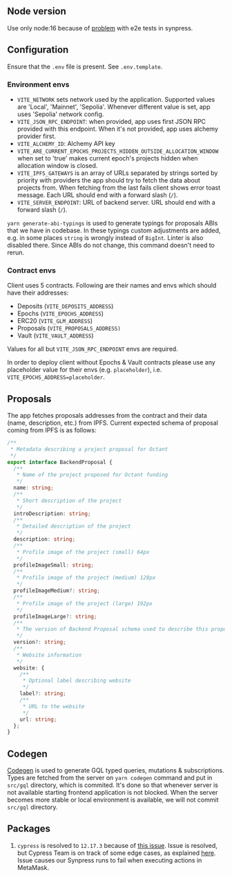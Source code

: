 ## Node version

Use only node:16 because of [problem](https://github.com/Synthetixio/synpress/issues/1071) with e2e tests in synpress.

## Configuration

Ensure that the `.env` file is present. See `.env.template`.

### Environment envs

- `VITE_NETWORK` sets network used by the application. Supported values are 'Local', 'Mainnet', 'Sepolia'. Whenever different value is set, app uses 'Sepolia' network config.
- `VITE_JSON_RPC_ENDPOINT`: when provided, app uses first JSON RPC provided with this endpoint. When it's not provided, app uses alchemy provider first.
- `VITE_ALCHEMY_ID`: Alchemy API key
- `VITE_ARE_CURRENT_EPOCHS_PROJECTS_HIDDEN_OUTSIDE_ALLOCATION_WINDOW` when set to 'true' makes current epoch's projects hidden when allocation window is closed.
- `VITE_IPFS_GATEWAYS` is an array of URLs separated by strings sorted by priority with providers the app should try to fetch the data about projects from. When fetching from the last fails client shows error toast message. Each URL should end with a forward slash (`/`).
- `VITE_SERVER_ENDPOINT`: URL of backend server. URL should end with a forward slash (`/`).

`yarn generate-abi-typings` is used to generate typings for proposals ABIs that we have in codebase. In these typings custom adjustments are added, e.g. in some places `string` is wrongly instead of `BigInt`. Linter is also disabled there. Since ABIs do not change, this command doesn't need to rerun.

### Contract envs

Client uses 5 contracts. Following are their names and envs which should have their addresses:

- Deposits (`VITE_DEPOSITS_ADDRESS`)
- Epochs (`VITE_EPOCHS_ADDRESS`)
- ERC20 (`VITE_GLM_ADDRESS`)
- Proposals (`VITE_PROPOSALS_ADDRESS)`
- Vault (`VITE_VAULT_ADDRESS`)

Values for all but `VITE_JSON_RPC_ENDPOINT` envs are required.

In order to deploy client without Epochs & Vault contracts please use any placeholder value for their envs (e.g. `placeholder`), i.e. `VITE_EPOCHS_ADDRESS=placeholder`.

## Proposals

The app fetches proposals addresses from the contract and their data (name, description, etc.) from IPFS. Current expected schema of proposal coming from IPFS is as follows:

```ts
/**
 * Metadata describing a project proposal for Octant
 */
export interface BackendProposal {
  /**
   * Name of the project proposed for Octant funding
   */
  name: string;
  /**
   * Short description of the project
   */
  introDescription: string;
  /**
   * Detailed description of the project
   */
  description: string;
  /**
   * Profile image of the project (small) 64px
   */
  profileImageSmall: string;
  /**
   * Profile image of the project (medium) 128px
   */
  profileImageMedium?: string;
  /**
   * Profile image of the project (large) 192px
   */
  profileImageLarge?: string;
  /**
   * The version of Backend Proposal schema used to describe this proposal
   */
  version?: string;
  /**
   * Website information
   */
  website: {
    /**
     * Optional label describing website
     */
    label?: string;
    /**
     * URL to the website
     */
    url: string;
  };
}
```

## Codegen

[Codegen](https://the-guild.dev/graphql/codegen) is used to generate GQL typed queries, mutations & subscriptions. Types are fetched from the server on `yarn codegen` command and put in `src/gql` directory, which is commited. It's done so that whenever server is not available starting frontend application is not blocked. When the server becomes more stable or local environment is available, we will not commit `src/gql` directory.

## Packages

1. `cypress` is resolved to `12.17.3` because of [this issue](https://github.com/cypress-io/code-coverage/issues/667). Issue is resolved, but Cypress Team is on track of some edge cases, as explained [here](https://github.com/cypress-io/code-coverage/issues/667#issuecomment-1609563639). Issue causes our Synpress runs to fail when executing actions in MetaMask.
